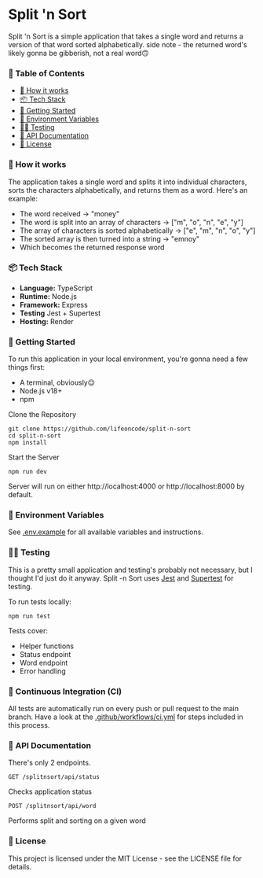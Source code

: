 # Split 'n Sort

Split 'n Sort is a simple application that takes a single word and returns a version of that word sorted alphabetically. side note - the returned word's likely gonna be gibberish, not a real word🙃

### 🧭 Table of Contents

- [🧮 How it works](#-how-it-works)
- [📦️ Tech Stack](#️-tech-stack)
- [🚀 Getting Started](#-getting-started)
- [🧪 Environment Variables](#-environment-variables)
- [👨‍🔬 Testing](#-testing)
- [📖 API Documentation](#-api-documentation)
- [📄 License](#-license)

### 🧮 How it works

The application takes a single word and splits it into individual characters, sorts the characters alphabetically, and returns them as a word. Here's an example:

- The word received -> "money"
- The word is split into an array of characters -> ["m", "o", "n", "e", "y"]
- The array of characters is sorted alphabetically -> ["e", "m", "n", "o", "y"]
- The sorted array is then turned into a string -> "emnoy"
- Which becomes the returned response word

### 📦️ Tech Stack

- **Language:** TypeScript
- **Runtime:** Node.js
- **Framework:** Express
- **Testing** Jest + Supertest
- **Hosting:** Render

### 🚀 Getting Started

To run this application in your local environment, you're gonna need a few things first:

- A terminal, obviously😌
- Node.js v18+
- npm

Clone the Repository

```
git clone https://github.com/lifeoncode/split-n-sort
cd split-n-sort
npm install
```

Start the Server

```
npm run dev
```

Server will run on either http://localhost:4000 or http://localhost:8000 by default.

### 🧪 Environment Variables

See [.env.example](.env.example) for all available variables and instructions.

### 👨‍🔬 Testing

This is a pretty small application and testing's probably not necessary, but I thought I'd just do it anyway. Split -n Sort uses [Jest](https://jestjs.io/) and [Supertest](https://github.com/ladjs/supertest) for testing.

To run tests locally:

```
npm run test
```

Tests cover:

- Helper functions
- Status endpoint
- Word endpoint
- Error handling

### 🤖 Continuous Integration (CI)

All tests are automatically run on every push or pull request to the main branch. Have a look at the [.github/workflows/ci.yml](.github/workflows/ci.yml) for steps included in this process.

### 📖 API Documentation

There's only 2 endpoints.

```
GET /splitnsort/api/status
```

Checks application status

```
POST /splitnsort/api/word
```

Performs split and sorting on a given word

### 📄 License

This project is licensed under the MIT License - see the LICENSE file for details.
